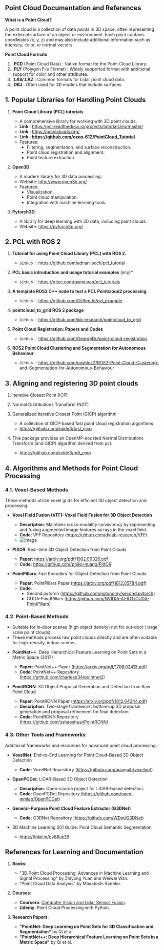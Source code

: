 ## Point Cloud Documentation and References

**What is a Point Cloud?**

A point cloud is a collection of data points in 3D space, often representing the external surface of an object or environment. 
Each point contains coordinates (x, y, z) and may also include additional information such as intensity, color, or normal vectors.

**Point Cloud Formats**

1. **.PCD** (Point Cloud Data) : Native format for the Point Cloud Library.
2. **.PLY** (Polygon File Format) : Widely supported format with additional support for color and other attributes.
3. **.LAS/.LAZ** : Common formats for Lidar point cloud data.
4. **.OBJ** : Often used for 3D models that include surfaces.
      
## 1. **Popular Libraries for Handling Point Clouds**

1. **Point Cloud Library (PCL) tutorials**
    - A comprehensive library for working with 3D point clouds.
    - **Link :** https://pcl.readthedocs.io/projects/tutorials/en/master/
    - **Link :** https://pointclouds.org/
    - **Link : https://github.com/oxon-612/PointCloud_Tutorial**
    - Features:
        - Filtering, segmentation, and surface reconstruction.
        - Point cloud registration and alignment.
        - Point feature extraction.

2. **Open3D**:
    - A modern library for 3D data processing.
    - Website: http://www.open3d.org/
    - Features:
        - Visualization.
        - Point cloud manipulation.
        - Integration with machine learning tools.
          

3. **Pytorch3D**:
    - A library for deep learning with 3D data, including point clouds.
    - Website: https://pytorch3d.org/


## 2. PCL with ROS 2

1. **Tutorial for using Point Cloud Library (PCL) with ROS 2.**
   - `GitHub :` https://github.com/adrian-soch/pcl_tutorial
  
2. **PCL basic introduction and usage tutorial examples** (imp)*
   - `GitHub :` https://gitee.com/gwmunan/pcl_tutorials

3. **A template ROS2 C++ node to test a PCL Pointcloud2 processing**
   - `GitHub :` https://github.com/GitRepJo/pcl_example

4. **pointcloud_to_grid ROS 2 package**
   - `GitHub :` https://github.com/jkk-research/pointcloud_to_grid
      
5. **Point Cloud Registration: Papers and Codes**
   - `GitHub :` https://github.com/GeorgeDu/point-cloud-registration
  
6. **ROS2 Point Cloud Clustering and Segmentation for Autonomous Behaviour**
   - `GitHub :` https://github.com/noshluk2/ROS2-Point-Cloud-Clustering-and-Segmentation-for-Autonomous-Behaviour 

## 3. Aligning and registering 3D point clouds

1. Iterative Closest Point (ICP)

2. Normal Distributions Transform (NDT)

3. Generalized Iterative Closest Point (GICP) algorithm
    - A collection of GICP-based fast point cloud registration algorithms
    - https://github.com/koide3/fast_gicp

4. This package provides an OpenMP-boosted Normal Distributions Transform (and GICP) algorithm derived from pcl.
    - https://github.com/koide3/ndt_omp 


  
## **4. Algorithms and Methods for Point Cloud Processing**

### **4.1. Voxel-Based Methods**

These methods utilize voxel grids for efficient 3D object detection and processing.

- **Voxel Field Fusion (VFF): Voxel Field Fusion for 3D Object Detection**
    - **Description**: Maintains cross-modality consistency by representing and fusing augmented image features as rays in the voxel field.
    - **Code**: VFF Repository (https://github.com/dvlab-research/VFF)
     * ![image](https://user-images.githubusercontent.com/20908007/216046489-825042e2-4e59-4bdc-80f9-572b55d68cd9.png)

- **PIXOR**: Real-time 3D Object Detection from Point Clouds
    - **Paper**: https://arxiv.org/pdf/1902.06326.pdf
    - **Code**: https://github.com/philip-huang/PIXOR
      
- **PointPillars**: Fast Encoders for Object Detection from Point Clouds
    - **Paper**: PointPillars Paper (https://arxiv.org/pdf/1812.05784.pdf)
    - **Code**:
        - Second.pytorch (https://github.com/nutonomy/second.pytorch)
        - CUDA-PointPillars (https://github.com/NVIDIA-AI-IOT/CUDA-PointPillars)

### **4.2. Point-Based Methods**
* Suitable for in-door scenes (high object density) not for out-door ( large scale point clouds). 
* These methods process raw point clouds directly and are often suitable for high-density, indoor scenes.

- **PointNet++**: Deep Hierarchical Feature Learning on Point Sets in a Metric Space (2017)
    - **Paper**: PointNet++ Paper (https://arxiv.org/pdf/1706.02413.pdf)
    - **Code**: PointNet++ Repository (https://github.com/charlesq34/pointnet2)
      
- **PointRCNN**: 3D Object Proposal Generation and Detection from Raw Point Cloud
    - **Paper**: PointRCNN Paper (https://arxiv.org/pdf/1812.04244.pdf)
    - **Description**: Two-stage framework: bottom-up 3D proposal generation and proposal refinement for final detection.
    - **Code**: PointRCNN Repository (https://github.com/sshaoshuai/PointRCNN)

### **4.3. Other Tools and Frameworks**

Additional frameworks and resources for advanced point cloud processing.

- **VoxelNet**: End-to-End Learning for Point Cloud-Based 3D Object Detection
    - **Code**: VoxelNet Repository (https://github.com/qianguih/voxelnet)
      
- **OpenPCDet**: LiDAR-Based 3D Object Detection
    - **Description**: Open-source project for LiDAR-based detection.
    - **Code**: OpenPCDet Repository (https://github.com/open-mmlab/OpenPCDet)
      
- **General-Purpose Point Cloud Feature Extractor (G3DNet)**
  
    - **Code**: G3DNet Repository (https://github.com/WDot/G3DNet)
- 3D Machine Learning 201 Guide: Point Cloud Semantic Segmentation
    - https://lnkd.in/dv88uk39





## **References for Learning and Documentation**

1. **Books**:
    - "3D Point Cloud Processing: Advances in Machine Learning and Signal Processing" by Zhiyong Yuan and Weiwei Wan.
    - "Point Cloud Data Analysis" by Masatoshi Kaneko.
      
2. **Courses**:
    - **Coursera**: [Computer Vision and Lidar Sensor Fusion](https://www.coursera.org/learn/sensor-fusion-perception).
    - **Udemy**: Point Cloud Processing with Python.
      
3. **Research Papers**:
    - **"PointNet: Deep Learning on Point Sets for 3D Classification and Segmentation"** by Qi et al.
    - **"PointNet++: Deep Hierarchical Feature Learning on Point Sets in a Metric Space"** by Qi et al.


